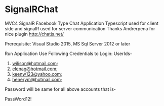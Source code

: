 # SignalRChat
MVC4 SignalR Facebook Type Chat Application
Typescript used for client side and signalR used for server communication 
Thanks Andrerpena for nice plugin http://chatjs.net/

Prerequisite: 
Visual Studio 2015, 
MS Sql Server 2012 or later

Run Application
Use Following Credentials to Login:
UserIds-

1. wilison@hotmail.com;
2. elenag@hotmail.com;
3. keenw123@yahoo.com;
4. henerym@hotmail.com;

Password will be same for all above accounts that is-

PassWord12!